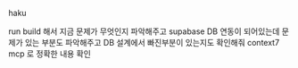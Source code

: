 haku

run build 해서 지금 문제가 무엇인지 파악해주고 supabase DB 연동이 되어있는데 문제가 있는 부분도 파악해주고 DB 설계에서 빠진부분이 있는지도 확인해줘 context7 mcp 로 정확한 내용 확인 
